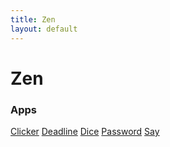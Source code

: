 ```yaml
---
title: Zen
layout: default
---
```

# Zen

### Apps

[Clicker](/app/clicker/) [Deadline](/app/deadline/) [Dice](/app/dice/) [Password](/app/password/) [Say](/app/say/)
